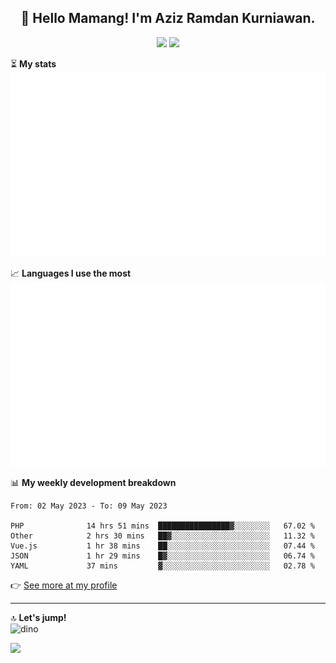 <h2 align="center">👋 Hello Mamang! I'm Aziz Ramdan Kurniawan.</h2>  
<p align="center">
  <img src="https://komarev.com/ghpvc/?username=azizramdan">
  <img src="https://wakatime.com/badge/user/90056fa0-4c31-4eca-954e-2a3ac05896f9.svg">
</p>
    
⏳ **My stats**  
![](https://raw.githubusercontent.com/azizramdan/github-stats/master/generated/overview.svg#gh-dark-mode-only)

📈 **Languages I use the most**  
![](https://raw.githubusercontent.com/azizramdan/github-stats/master/generated/languages.svg#gh-dark-mode-only)

📊 **My weekly development breakdown**
<!--START_SECTION:waka-->

```text
From: 02 May 2023 - To: 09 May 2023

PHP              14 hrs 51 mins  ████████████████▓░░░░░░░░   67.02 %
Other            2 hrs 30 mins   ██▓░░░░░░░░░░░░░░░░░░░░░░   11.32 %
Vue.js           1 hr 38 mins    ██░░░░░░░░░░░░░░░░░░░░░░░   07.44 %
JSON             1 hr 29 mins    █▓░░░░░░░░░░░░░░░░░░░░░░░   06.74 %
YAML             37 mins         ▓░░░░░░░░░░░░░░░░░░░░░░░░   02.78 %
```

<!--END_SECTION:waka-->
👉 [See more at my profile](https://wakatime.com/@azizramdan)
***
🔝 **Let's jump!**  
![dino](https://raw.githubusercontent.com/azizramdan/azizramdan/master/dino.gif)  

![](https://hit.yhype.me/github/profile?user_id=27954794)
